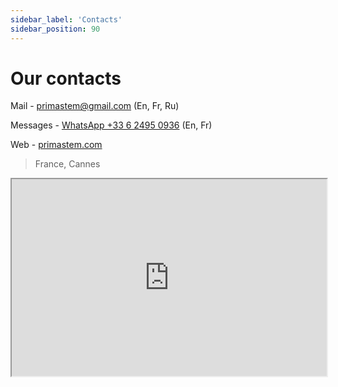 ```yaml
---
sidebar_label: 'Contacts'
sidebar_position: 90
---
```


# Our contacts

Mail - [primastem@gmail.com](mailto:primastem@gmail.com) (En, Fr, Ru)

Messages - [WhatsApp +33 6 2495 0936](https://api.whatsapp.com/send?phone=33624950936) (En, Fr)

Web - [primastem.com](https://primastem.com) 

> France, Cannes

<iframe src="https://www.google.com/maps/embed?pb=!1m18!1m12!1m3!1d92551.38938437164!2d6.9270504926141205!3d43.53922815494842!2m3!1f0!2f0!3f0!3m2!1i1024!2i768!4f13.1!3m3!1m2!1s0x12ce8180530cffff%3A0x40819a5fd979e20!2sCannes!5e0!3m2!1sen!2sfr!4v1720692560775!5m2!1sen!2sfr" width="100%" height="315" allowfullscreen="" loading="lazy" referrerpolicy="no-referrer-when-downgrade"></iframe>